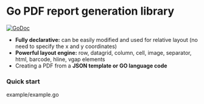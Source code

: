 # Go PDF report generation library
[![GoDoc](https://godoc.org/github.com/nervatura/report?status.svg)](https://pkg.go.dev/github.com/nervatura/report)

- **Fully declarative:** can be easily modified and used for relative layout (no need to specify the x and y coordinates)
- **Powerful layout engine:** row, datagrid, column, cell, image, separator, html, barcode, hline, vgap elements
- Creating a PDF from a **JSON template or GO language code**

### Quick start
example/example.go